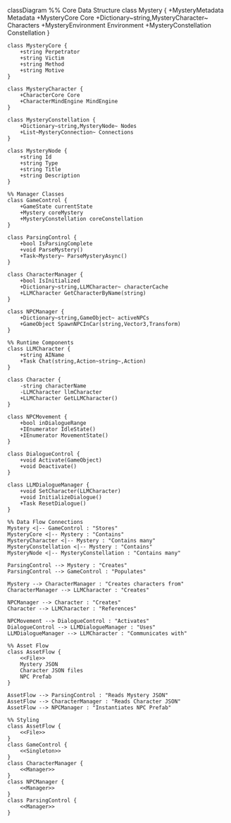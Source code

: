 classDiagram
    %% Core Data Structure
    class Mystery {
        +MysteryMetadata Metadata
        +MysteryCore Core
        +Dictionary~string,MysteryCharacter~ Characters
        +MysteryEnvironment Environment
        +MysteryConstellation Constellation
    }
    
    class MysteryCore {
        +string Perpetrator
        +string Victim
        +string Method
        +string Motive
    }
    
    class MysteryCharacter {
        +CharacterCore Core
        +CharacterMindEngine MindEngine
    }
    
    class MysteryConstellation {
        +Dictionary~string,MysteryNode~ Nodes
        +List~MysteryConnection~ Connections
    }
    
    class MysteryNode {
        +string Id
        +string Type
        +string Title
        +string Description
    }
    
    %% Manager Classes
    class GameControl {
        +GameState currentState
        +Mystery coreMystery
        +MysteryConstellation coreConstellation
    }
    
    class ParsingControl {
        +bool IsParsingComplete
        +void ParseMystery()
        +Task~Mystery~ ParseMysteryAsync()
    }
    
    class CharacterManager {
        +bool IsInitialized
        +Dictionary~string,LLMCharacter~ characterCache
        +LLMCharacter GetCharacterByName(string)
    }
    
    class NPCManager {
        +Dictionary~string,GameObject~ activeNPCs
        +GameObject SpawnNPCInCar(string,Vector3,Transform)
    }
    
    %% Runtime Components
    class LLMCharacter {
        +string AIName
        +Task Chat(string,Action~string~,Action)
    }
    
    class Character {
        -string characterName
        -LLMCharacter llmCharacter
        +LLMCharacter GetLLMCharacter()
    }
    
    class NPCMovement {
        +bool inDialogueRange
        +IEnumerator IdleState()
        +IEnumerator MovementState()
    }
    
    class DialogueControl {
        +void Activate(GameObject)
        +void Deactivate()
    }
    
    class LLMDialogueManager {
        +void SetCharacter(LLMCharacter)
        +void InitializeDialogue()
        +Task ResetDialogue()
    }
    
    %% Data Flow Connections
    Mystery <|-- GameControl : "Stores"
    MysteryCore <|-- Mystery : "Contains"
    MysteryCharacter <|-- Mystery : "Contains many"
    MysteryConstellation <|-- Mystery : "Contains"
    MysteryNode <|-- MysteryConstellation : "Contains many"
    
    ParsingControl --> Mystery : "Creates"
    ParsingControl --> GameControl : "Populates"
    
    Mystery --> CharacterManager : "Creates characters from"
    CharacterManager --> LLMCharacter : "Creates"
    
    NPCManager --> Character : "Creates"
    Character --> LLMCharacter : "References"
    
    NPCMovement --> DialogueControl : "Activates"
    DialogueControl --> LLMDialogueManager : "Uses"
    LLMDialogueManager --> LLMCharacter : "Communicates with"
    
    %% Asset Flow
    class AssetFlow {
        <<File>>
        Mystery JSON
        Character JSON files
        NPC Prefab
    }
    
    AssetFlow --> ParsingControl : "Reads Mystery JSON"
    AssetFlow --> CharacterManager : "Reads Character JSON"
    AssetFlow --> NPCManager : "Instantiates NPC Prefab"
    
    %% Styling
    class AssetFlow {
        <<File>>
    }
    class GameControl {
        <<Singleton>>
    }
    class CharacterManager {
        <<Manager>>
    }
    class NPCManager {
        <<Manager>>
    }
    class ParsingControl {
        <<Manager>>
    }